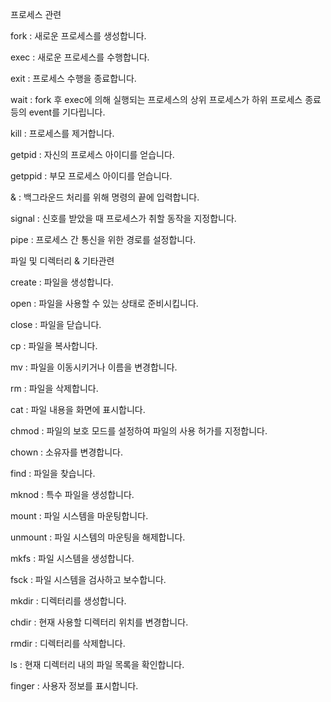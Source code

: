 프로세스 관련

fork : 새로운 프로세스를 생성합니다.

exec : 새로운 프로세스를 수행합니다.

exit : 프로세스 수행을 종료합니다.

wait : fork 후 exec에 의해 실행되는 프로세스의 상위 프로세스가 하위 프로세스 종료 등의 event를 기다립니다.

kill : 프로세스를 제거합니다.

getpid : 자신의 프로세스 아이디를 얻습니다.

getppid : 부모 프로세스 아이디를 얻습니다.

& : 백그라운드 처리를 위해 명령의 끝에 입력합니다.

signal : 신호를 받았을 때 프로세스가 취할 동작을 지정합니다.

pipe : 프로세스 간 통신을 위한 경로를 설정합니다.



파일 및 디렉터리 & 기타관련

create : 파일을 생성합니다.

open : 파일을 사용할 수 있는 상태로 준비시킵니다.

close : 파일을 닫습니다.

cp : 파일을 복사합니다.

mv : 파일을 이동시키거나 이름을 변경합니다.

rm : 파일을 삭제합니다.

cat : 파일 내용을 화면에 표시합니다.

chmod : 파일의 보호 모드를 설정하여 파일의 사용 허가를 지정합니다.

chown : 소유자를 변경합니다.

find : 파일을 찾습니다.

mknod : 특수 파일을 생성합니다.

mount : 파일 시스템을 마운팅합니다. 

unmount : 파일 시스템의 마운팅을 해제합니다.

mkfs : 파일 시스템을 생성합니다.

fsck : 파일 시스템을 검사하고 보수합니다.

mkdir : 디렉터리를 생성합니다.

chdir : 현재 사용할 디렉터리 위치를 변경합니다.

rmdir : 디렉터리를 삭제합니다.

ls : 현재 디렉터리 내의 파일 목록을 확인합니다.

finger : 사용자 정보를 표시합니다.
